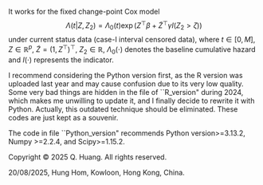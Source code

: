 It works for the fixed change-point Cox model $$\Lambda(t|Z, Z_2)=\Lambda_0(t)\exp(Z^\top\beta+\tilde{Z}^\top\gamma I(Z_2>\zeta))$$ 
under current status data (case-I interval censored data), where $t\in [0, M]$, $Z\in\mathbb{R}^p$, $\tilde{Z}=(1, Z^\top)^\top$, 
$Z_2\in\mathbb{R}$, $\Lambda_0(\cdot)$ denotes the baseline cumulative hazard and $I(\cdot)$ represents the indicator. 

I recommend considering the Python version first, as the R version was uploaded last year and may cause confusion due to its very low quality. 
Some very bad things are hidden in the file of ``R_version" during 2024, which makes me unwilling to update it, and I finally decide to rewrite it with Python. 
Actually, this outdated technique should be eliminated. These codes are just kept as a souvenir.

The code in file ``Python_version" recommends Python version>=3.13.2, Numpy >=2.2.4, and Scipy>=1.15.2.

Copyright © 2025 Q. Huang. All rights reserved.

20/08/2025, Hung Hom, Kowloon, Hong Kong, China.
